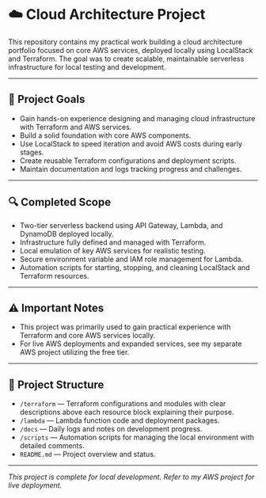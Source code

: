 # ☁️ Cloud Architecture Project

This repository contains my practical work building a cloud architecture portfolio focused on core AWS services, deployed locally using LocalStack and Terraform. The goal was to create scalable, maintainable serverless infrastructure for local testing and development.

---

## 🎯 Project Goals

- Gain hands-on experience designing and managing cloud infrastructure with Terraform and AWS services.  
- Build a solid foundation with core AWS components.  
- Use LocalStack to speed iteration and avoid AWS costs during early stages.  
- Create reusable Terraform configurations and deployment scripts.  
- Maintain documentation and logs tracking progress and challenges.  

---

## 🔍 Completed Scope

- Two-tier serverless backend using API Gateway, Lambda, and DynamoDB deployed locally.  
- Infrastructure fully defined and managed with Terraform.  
- Local emulation of key AWS services for realistic testing.  
- Secure environment variable and IAM role management for Lambda.  
- Automation scripts for starting, stopping, and cleaning LocalStack and Terraform resources.  

---

## ⚠️ Important Notes

- This project was primarily used to gain practical experience with Terraform and core AWS services locally.  
- For live AWS deployments and expanded services, see my separate AWS project utilizing the free tier.  

---

## 📂 Project Structure

- `/terraform` — Terraform configurations and modules with clear descriptions above each resource block explaining their purpose.  
- `/lambda` — Lambda function code and deployment packages.  
- `/docs` — Daily logs and notes on development progress.  
- `/scripts` — Automation scripts for managing the local environment with detailed comments.  
- `README.md` — Project overview and status.  

---

*This project is complete for local development. Refer to my AWS project for live deployment.*